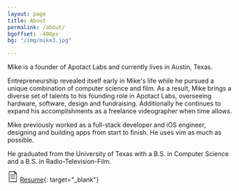 ```yaml
---
layout: page
title: About
permalink: /about/
bgoffset: -400px
bg: "/img/mike3.jpg"

---
```



Mike is a founder of Apotact Labs and currently lives in Austin, Texas.

Entrepreneurship revealed itself early in Mike's life while he pursued a unique
combination of computer science and film. As a result, Mike brings a diverse
set of talents to his founding role in Apotact Labs, overseeing hardware,
software, design and fundraising. Additionally he continues to expand his
accomplishments as a freelance videographer when time allows.

Mike previously worked as a full-stack developer and iOS engineer, designing
and building apps from start to finish. He uses vim as much as possible.

He graduated from the University of Texas with a B.S. in Computer Science and
a B.S. in Radio-Television-Film.
    
![resume icon](data:image/png;base64,iVBORw0KGgoAAAANSUhEUgAAABgAAAAYCAYAAADgdz34AAAA9ElEQVRIS+2WbQ3CMBCGnykACTgAFAAOkAAOkIADcAA4AAUgARyAAxywvORGWLOl12Uk/FiTJlt7u+fuvfUjo9wWwC4Yi70+gRlwrTLMgsELUPSYY82PgA1QC6kCrA3iAUyBM3AAJsDYYJ9v2wLIjyR6mVzK6N3aAkjWvkl2AuZtAeRnZc71PLAu6aIZKIqhpxCAopZEcqwaugDfkcU4xyaAmNOq+aQM9I/3nJQHcP+lRMXiTMrAGXzJLAnQSRRdaCkS3WyTS6rB1vYWT7Flq8WWBPA4Dm06QFS1/5BIZ6z2liZNGeiGUXseNLm2hIEsgX0xmAMQnWAZ+B7YZAAAAABJRU5ErkJggg==)
[Resume](https://standardresume.co/id/-JotoJ_PuEqJ_v8zRuF9){: target="_blank"}
